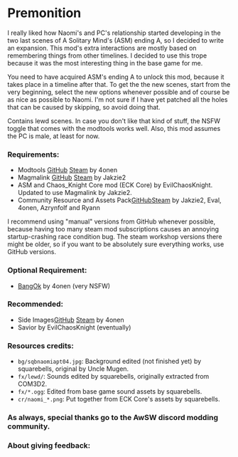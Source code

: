 # Premonition
I really liked how Naomi's and PC's relationship started developing in the two last scenes of A Solitary Mind's (ASM) ending A, so I decided to write an expansion. This mod's extra interactions are mostly based on remembering things from other timelines. I decided to use this trope because it was the most interesting thing in the base game for me.

You need to have acquired ASM's ending A to unlock this mod, because it takes place in a timeline after that. To get the the new scenes, start from the very beginning, select the new options whenever possible and of course be as nice as possible to Naomi. I'm not sure if I have yet patched all the holes that can be caused by skipping, so avoid doing that.

Contains lewd scenes. In case you don't like that kind of stuff, the NSFW toggle that comes with the modtools works well. Also, this mod assumes the PC is male, at least for now.
 
### Requirements:
 + Modtools [GitHub](https://github.com/4onen/AWSW-Modtools) [Steam](https://steamcommunity.com/sharedfiles/filedetails/?id=1305731599) by 4onen
 + Magmalink [GitHub](https://gitlab.com/jakzie2/awsw-magmalink) [Steam](https://steamcommunity.com/sharedfiles/filedetails/?id=2594080243) by Jakzie2
 + ASM and Chaos_Knight Core mod (ECK Core) by EvilChaosKnight. Updated to use Magmalink by Jakzie2.
 + Community Resource and Assets Pack[GitHub](https://gitlab.com/jakzie2/awsw-crap)[Steam](https://steamcommunity.com/sharedfiles/filedetails/?id=2665870882) by Jakzie2, Eval, 4onen, Azrynfolf and Ryann
 
 I recommend using "manual" versions from GitHub whenever possible, because having too many steam mod subscriptions causes an annoying startup-crashing race condition bug. The steam workshop versions there might be older, so if you want to be absolutely sure everything works, use GitHub versions.
 
 ### Optional Requirement:
 + [BangOk](https://github.com/4onenm/AwSW-Bangok) by 4onen (very NSFW)
 
### Recommended:
 + Side Images[GitHub](https://github.com/4onen/AwSW-Side-Images) [Steam](https://steamcommunity.com/sharedfiles/filedetails/?id=2521431664) by 4onen
 + Savior by EvilChaosKnight (eventually)
 
### Resources credits:
+ `bg/sqbnaomiapt04.jpg`: Background edited (not finished yet) by squarebells, original by Uncle Mugen.
+ `fx/lewd/`: Sounds edited by squarebells, originally extracted from COM3D2.
+ `fx/*.ogg`: Edited from base game sound assets by squarebells.
+ `cr/naomi_*.png`: Put together from ECK Core's assets by squarebells.

### As always, special thanks go to the AwSW discord modding community.

### About giving feedback:
